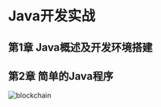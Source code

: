 # Java开发实战
## 第1章 Java概述及开发环境搭建
## 第2章 简单的Java程序
![blockchain](https://ss0.bdstatic.com/70cFvHSh_Q1YnxGkpoWK1HF6hhy/it/u=702257389,1274025419&fm=27&gp=0.jpg "区块链")
